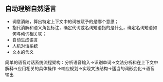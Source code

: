 ## 自动理解自然语言

- 词意消歧，算出特定上下文中的词被赋予的是哪个意思；
- 指代消解和语义角色标注，确定代词或名词短语指的是什么，确定名词短语如何与动词相关联；
- 自动生成语言
- 人机对话系统
- 文本的含义

简单的语音对话系统流程架构：分析语音输入->识别单词->文法分析和在上下文中解释->应用相关的具体操作
->响应规划->实现文法结构->适当的词形变化->语音输出

